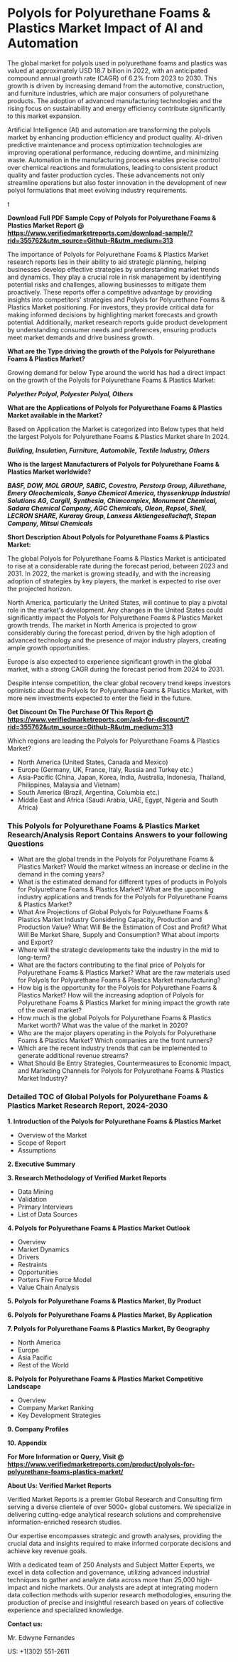 <meta name="title" content="Global Polyols for Polyurethane Foams & Plastics Market Impact of AI and Automation"><meta name="description" content="The global market for polyols used in polyurethane foams and plastics was valued at approximately USD 18.7 billion in 2022, with an anticipated compound annual growth "><meta name="title" content="Polyols for Polyurethane Foams & Plastics Market Size, Share, Scope, Trends, Growth, Opportunities, Analysis, Forecast"><h1>Polyols for Polyurethane Foams & Plastics Market Impact of AI and Automation</h1><p>The global market for polyols used in polyurethane foams and plastics was valued at approximately USD 18.7 billion in 2022, with an anticipated compound annual growth rate (CAGR) of 6.2% from 2023 to 2030. This growth is driven by increasing demand from the automotive, construction, and furniture industries, which are major consumers of polyurethane products. The adoption of advanced manufacturing technologies and the rising focus on sustainability and energy efficiency contribute significantly to this market expansion.</p><p>Artificial Intelligence (AI) and automation are transforming the polyols market by enhancing production efficiency and product quality. AI-driven predictive maintenance and process optimization technologies are improving operational performance, reducing downtime, and minimizing waste. Automation in the manufacturing process enables precise control over chemical reactions and formulations, leading to consistent product quality and faster production cycles. These advancements not only streamline operations but also foster innovation in the development of new polyol formulations that meet evolving industry requirements.</p>t</p><p id="" class=""><strong>Download Full PDF Sample Copy of Polyols for Polyurethane Foams & Plastics Market Report @ <a href="https://www.verifiedmarketreports.com/download-sample/?rid=355762&utm_source=Github-R&utm_medium=313" target="_blank">https://www.verifiedmarketreports.com/download-sample/?rid=355762&utm_source=Github-R&utm_medium=313</a></strong></p><p>The importance of&nbsp;Polyols for Polyurethane Foams & Plastics Market research reports lies in their ability to aid strategic planning, helping businesses develop effective strategies by understanding market trends and dynamics. They play a crucial role in risk management by identifying potential risks and challenges, allowing businesses to mitigate them proactively. These reports offer a competitive advantage by providing insights into competitors' strategies and Polyols for Polyurethane Foams & Plastics Market positioning. For investors, they provide critical data for making informed decisions by highlighting market forecasts and growth potential. Additionally, market research reports guide product development by understanding consumer needs and preferences, ensuring products meet market demands and drive business growth.</p><p><strong>What are the&nbsp;Type driving the growth of the Polyols for Polyurethane Foams & Plastics Market?</strong></p><p id="" class="">Growing demand for below Type around the world has had a direct impact on the growth of the Polyols for Polyurethane Foams & Plastics Market:</p><em><strong>Polyether Polyol, Polyester Polyol, Others</strong></em></p><strong>What are the&nbsp;Applications&nbsp;of Polyols for Polyurethane Foams & Plastics Market available in the Market?</strong></p><p id="" class="">Based on Application the Market is categorized into Below types that held the largest Polyols for Polyurethane Foams & Plastics Market share In 2024.</p><em><strong>Building, Insulation, Furniture, Automobile, Textile Industry, Others</strong></em></p><strong>Who is the largest Manufacturers of Polyols for Polyurethane Foams & Plastics Market worldwide?</strong></p><p><em><strong>BASF, DOW, MOL GROUP, SABIC, Covestro, Perstorp Group, Allurethane, Emery Oleochemicals, Sanyo Chemical America, thyssenkrupp Industrial Solutions AG, Cargill, Synthesia, Chimcomplex, Monument Chemical, Sadara Chemical Company, AGC Chemicals, Oleon, Repsol, Shell, LECRON SHARE, Kuraray Group, Lanxess Aktiengesellschaft, Stepan Company, Mitsui Chemicals</strong></em></p><p id="" class=""><strong>Short Description About Polyols for Polyurethane Foams & Plastics Market:</strong></p><p>The global Polyols for Polyurethane Foams & Plastics Market is anticipated to rise at a considerable rate during the forecast period, between 2023 and 2031. In 2022, the market is growing steadily, and with the increasing adoption of strategies by key players, the market is expected to rise over the projected horizon.</p><p>North America, particularly the United States, will continue to play a pivotal role in the market's development. Any changes in the United States could significantly impact the Polyols for Polyurethane Foams & Plastics Market growth trends. The market in North America is projected to grow considerably during the forecast period, driven by the high adoption of advanced technology and the presence of major industry players, creating ample growth opportunities.</p><p>Europe is also expected to experience significant growth in the global market, with a strong CAGR during the forecast period from 2024 to 2031.</p><p>Despite intense competition, the clear global recovery trend keeps investors optimistic about the Polyols for Polyurethane Foams & Plastics Market, with more new investments expected to enter the field in the future.</p><p id="" class=""><strong>Get Discount On The Purchase Of This Report @ <a href="https://www.verifiedmarketreports.com/ask-for-discount/?rid=355762&utm_source=Github-R&utm_medium=313" target="_blank">https://www.verifiedmarketreports.com/ask-for-discount/?rid=355762&utm_source=Github-R&utm_medium=313</a></strong></p>Which regions are leading the Polyols for Polyurethane Foams & Plastics Market?</p><ul><li>North America (United States, Canada and Mexico)</li><li>Europe (Germany, UK, France, Italy, Russia and Turkey etc.)</li><li>Asia-Pacific (China, Japan, Korea, India, Australia, Indonesia, Thailand, Philippines, Malaysia and Vietnam)</li><li>South America (Brazil, Argentina, Columbia etc.)</li><li>Middle East and Africa (Saudi Arabia, UAE, Egypt, Nigeria and South Africa)</li></ul><h3 id="" class="">This Polyols for Polyurethane Foams & Plastics Market Research/Analysis Report Contains Answers to your following Questions</h3><ul><li>What are the global trends in the Polyols for Polyurethane Foams & Plastics Market? Would the market witness an increase or decline in the demand in the coming years?</li><li>What is the estimated demand for different types of products in Polyols for Polyurethane Foams & Plastics Market? What are the upcoming industry applications and trends for the Polyols for Polyurethane Foams & Plastics Market?</li><li>What Are Projections of Global Polyols for Polyurethane Foams & Plastics Market Industry Considering Capacity, Production and Production Value? What Will Be the Estimation of Cost and Profit? What Will Be Market Share, Supply and Consumption? What about imports and Export?</li><li>Where will the strategic developments take the industry in the mid to long-term?</li><li>What are the factors contributing to the final price of Polyols for Polyurethane Foams & Plastics Market? What are the raw materials used for Polyols for Polyurethane Foams & Plastics Market manufacturing?</li><li>How big is the opportunity for the Polyols for Polyurethane Foams & Plastics Market? How will the increasing adoption of Polyols for Polyurethane Foams & Plastics Market for mining impact the growth rate of the overall market?</li><li>How much is the global Polyols for Polyurethane Foams & Plastics Market worth? What was the value of the market In 2020?</li><li>Who are the major players operating in the Polyols for Polyurethane Foams & Plastics Market? Which companies are the front runners?</li><li>Which are the recent industry trends that can be implemented to generate additional revenue streams?</li><li>What Should Be Entry Strategies, Countermeasures to Economic Impact, and Marketing Channels for Polyols for Polyurethane Foams & Plastics Market Industry?</li></ul><h3 id="" class="">Detailed TOC of Global Polyols for Polyurethane Foams & Plastics Market Research Report, 2024-2030</h3><p id="" class=""><strong>1. Introduction of the Polyols for Polyurethane Foams & Plastics Market</strong></p><ul><li>Overview of the Market</li><li>Scope of Report</li><li>Assumptions</li></ul><p id="" class=""><strong>2. Executive Summary</strong></p><p id="" class=""><strong>3. Research Methodology of Verified Market Reports</strong></p><ul><li>Data Mining</li><li>Validation</li><li>Primary Interviews</li><li>List of Data Sources</li></ul><p id="" class=""><strong>4. Polyols for Polyurethane Foams & Plastics Market Outlook</strong></p><ul><li>Overview</li><li>Market Dynamics</li><li>Drivers</li><li>Restraints</li><li>Opportunities</li><li>Porters Five Force Model</li><li>Value Chain Analysis</li></ul><p id="" class=""><strong>5. Polyols for Polyurethane Foams & Plastics Market, By Product</strong></p><p id="" class=""><strong>6. Polyols for Polyurethane Foams & Plastics Market, By Application</strong></p><p id="" class=""><strong>7. Polyols for Polyurethane Foams & Plastics Market, By Geography</strong></p><ul><li>North America</li><li>Europe</li><li>Asia Pacific</li><li>Rest of the World</li></ul><p id="" class=""><strong>8. Polyols for Polyurethane Foams & Plastics Market Competitive Landscape</strong></p><ul><li>Overview</li><li>Company Market Ranking</li><li>Key Development Strategies</li></ul><p id="" class=""><strong>9. Company Profiles</strong></p><p id="" class=""><strong>10. Appendix</strong></p><p id="" class=""><strong>For More Information or Query, Visit @ <a href="https://www.verifiedmarketreports.com/product/polyols-for-polyurethane-foams-plastics-market/" target="_blank">https://www.verifiedmarketreports.com/product/polyols-for-polyurethane-foams-plastics-market/</a></strong></p><p id="" class=""><strong>About Us: Verified Market Reports</strong></p><p id="" class="">Verified Market Reports is a premier Global Research and Consulting firm serving a diverse clientele of over 5000+ global customers. We specialize in delivering cutting-edge analytical research solutions and comprehensive information-enriched research studies.</p><p id="" class="">Our expertise encompasses strategic and growth analyses, providing the crucial data and insights required to make informed corporate decisions and achieve key revenue goals.</p><p id="" class="">With a dedicated team of 250 Analysts and Subject Matter Experts, we excel in data collection and governance, utilizing advanced industrial techniques to gather and analyze data across more than 25,000 high-impact and niche markets. Our analysts are adept at integrating modern data collection methods with superior research methodologies, ensuring the production of precise and insightful research based on years of collective experience and specialized knowledge.</p><p id="" class=""><strong>Contact us:</strong></p><p id="" class="">Mr. Edwyne Fernandes</p><p id="" class="">US: +1(302) 551-2611</p>